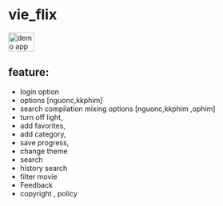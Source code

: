 # vie_flix

<div style="display: flex; justify-content: space-between;">
    <img src="assets/demo/demo.gif" alt="demo app" width="32%" />
</div>

## feature:

-   login option
-   options [nguonc,kkphim]
-   search compilation mixing options [nguonc,kkphim ,ophim]
-   turn off light,
-   add favorites,
-   add category,
-   save progress,
-   change theme
-   search
-   history search
-   filter movie
-   Feedback
-   copyright , policy
